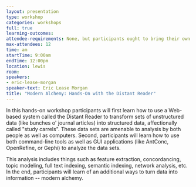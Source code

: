 ```yaml
---
layout: presentation
type: workshop
categories: workshops
full: true
learning-outcomes: 
attendee-requirements: None, but participants ought to bring their own computer; BYOD
max-attendees: 12
time: am
startTime: 9:00am
endTime: 12:00pm
location: lewis
room: 
speakers:
- eric-lease-morgan
speaker-text: Eric Lease Morgan
title: "Modern Alchemy: Hands-On with the Distant Reader"
---
```

In this hands-on workshop participants will first learn how to use a Web-based system called the Distant Reader to transform sets of unstructured data (like bunches o' journal articles) into structured data, affectionally called &quot;study carrels&quot;. These data sets are amenable to analysis by both people as well as computers. Second, participants will learn how to use both command-line tools as well as GUI applications (like AntConc, OpenRefine, or Gephi) to analyze the data sets.

This analysis includes things such as feature extraction, concordancing, topic modeling, full text indexing, semantic indexing, network analysis, etc. In the end, participants will learn of an additional ways to turn data into information -- modern alchemy. 
